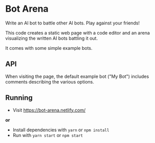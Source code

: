 # Bot Arena
Write an AI bot to battle other AI bots. Play against your friends!

This code creates a static web page with a code editor and an arena visualizing the written AI bots battling it out.

It comes with some simple example bots.

## API
When visiting the page, the default example bot ("My Bot") includes comments describing the various options.

## Running
- Visit https://bot-arena.netlify.com/

**or**

- Install dependencies with `yarn` or `npm install`
- Run with `yarn start` or `npm start`
